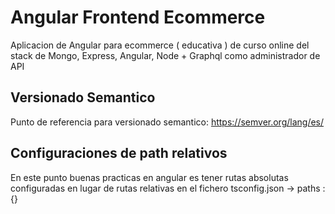 #   Angular Frontend Ecommerce

Aplicacion de Angular para ecommerce ( educativa ) de curso online del stack de Mongo, Express, Angular, Node + Graphql como administrador de API

##  Versionado Semantico

Punto de referencia para versionado semantico: https://semver.org/lang/es/

##  Configuraciones de path relativos

En este punto buenas practicas en angular es tener rutas absolutas configuradas en lugar de rutas relativas en el fichero tsconfig.json -> paths : {}